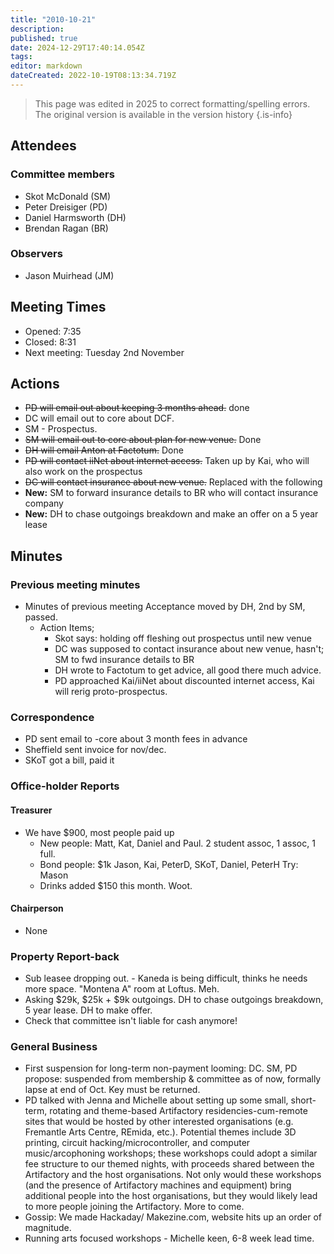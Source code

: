 ```yaml
---
title: "2010-10-21"
description: 
published: true
date: 2024-12-29T17:40:14.054Z
tags: 
editor: markdown
dateCreated: 2022-10-19T08:13:34.719Z
---
```


> This page was edited in 2025 to correct formatting/spelling errors. The original version is available in the version history
{.is-info}

## Attendees

### Committee members

- Skot McDonald (SM)
- Peter Dreisiger (PD)
- Daniel Harmsworth (DH)
- Brendan Ragan (BR)

### Observers

- Jason Muirhead (JM)

## Meeting Times

- Opened: 7:35
- Closed: 8:31
- Next meeting: Tuesday 2nd November

## Actions

- ~~PD will email out about keeping 3 months ahead.~~ done
- DC will email out to core about DCF.
- SM - Prospectus.
- ~~SM will email out to core about plan for new venue.~~ Done
- ~~DH will email Anton at Factotum.~~ Done
- ~~PD will contact iiNet about internet access.~~ Taken up by Kai, who will also work on the prospectus
- ~~DC will contact insurance about new venue.~~ Replaced with the following
- **New:** SM to forward insurance details to BR who will contact insurance company
- **New:** DH to chase outgoings breakdown and make an offer on a 5 year lease

## Minutes

### Previous meeting minutes

- Minutes of previous meeting Acceptance moved by DH, 2nd by SM, passed.
  - Action Items;
    - Skot says: holding off fleshing out prospectus until new venue
    - DC was supposed to contact insurance about new venue, hasn't; SM to fwd insurance details to BR
    - DH wrote to Factotum to get advice, all good there much advice.
    - PD approached Kai/iiNet about discounted internet access, Kai will rerig proto-prospectus.

### Correspondence

- PD sent email to -core about 3 month fees in advance
- Sheffield sent invoice for nov/dec.
- SKoT got a bill, paid it

### Office-holder Reports

#### Treasurer

- We have \$900, most people paid up
  - New people: Matt, Kat, Daniel and Paul. 2 student assoc, 1 assoc, 1 full.
  - Bond people: \$1k Jason, Kai, PeterD, SKoT, Daniel, PeterH Try: Mason
  - Drinks added \$150 this month. Woot.

#### Chairperson

- None

### Property Report-back

- Sub leasee dropping out. - Kaneda is being difficult, thinks he needs more space. "Montena A" room at Loftus. Meh.
- Asking \$29k, \$25k + \$9k outgoings. DH to chase outgoings breakdown, 5 year lease. DH to make offer.
- Check that committee isn't liable for cash anymore!

### General Business

- First suspension for long-term non-payment looming: DC. SM, PD propose: suspended from membership & committee as of now, formally lapse at end of Oct. Key must be returned.
- PD talked with Jenna and Michelle about setting up some small, short-term, rotating and theme-based Artifactory residencies-cum-remote sites that would be hosted by other interested organisations (e.g. Fremantle Arts Centre, REmida, etc.). Potential themes include 3D printing, circuit hacking/microcontroller, and computer music/arcophoning workshops; these workshops could adopt a similar fee structure to our themed nights, with proceeds shared between the Artifactory and the host organisations. Not only would these workshops (and the presence of Artifactory machines and equipment) bring additional people into the host organisations, but they would likely lead to more people joining the Artifactory. More to come.
- Gossip: We made Hackaday/ Makezine.com, website hits up an order of magnitude.
- Running arts focused workshops - Michelle keen, 6-8 week lead time.
